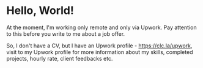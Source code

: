 # Hello, World!

At the moment, I'm working only remote and only via Upwork. Pay attention to this before you write to me about a job offer.

So, I don't have a CV, but I have an Upwork profile - https://clc.la/upwork, visit to my Upwork profile for more information about my skills, completed projects, hourly rate, client feedbacks etc.

